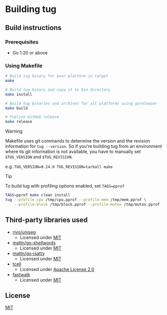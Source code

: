 Building tug
============

Build instructions
------------------

### Prerequisites

- Go 1.20 or above

### Using Makefile

```sh
# Build tug binary for your platform in target
make

# Build tug binary and copy it to bin directory
make install

# Build tug binaries and archives for all platforms using goreleaser
make build

# Publish GitHub release
make release
```

> [!WARNING]
> Makefile uses git commands to determine the version and the revision
> information for `tug --version`. So if you're building tug from an
> environment where its git information is not available, you have to manually
> set `$TUG_VERSION` and `$TUG_REVISION`.
>
> e.g. `TUG_VERSION=0.24.0 TUG_REVISION=tarball make`

> [!TIP]
> To build tug with profiling options enabled, set `TAGS=pprof`
>
> ```sh
> TAGS=pprof make clean install
> tug --profile-cpu /tmp/cpu.pprof --profile-mem /tmp/mem.pprof \
>     --profile-block /tmp/block.pprof --profile-mutex /tmp/mutex.pprof
> ```

Third-party libraries used
--------------------------

- [rivo/uniseg](https://github.com/rivo/uniseg)
    - Licensed under [MIT](https://raw.githubusercontent.com/rivo/uniseg/master/LICENSE.txt)
- [mattn/go-shellwords](https://github.com/mattn/go-shellwords)
    - Licensed under [MIT](http://mattn.mit-license.org)
- [mattn/go-isatty](https://github.com/mattn/go-isatty)
    - Licensed under [MIT](http://mattn.mit-license.org)
- [tcell](https://github.com/gdamore/tcell)
    - Licensed under [Apache License 2.0](https://github.com/gdamore/tcell/blob/master/LICENSE)
- [fastwalk](https://github.com/charlievieth/fastwalk)
    - Licensed under [MIT](https://raw.githubusercontent.com/charlievieth/fastwalk/master/LICENSE)

License
-------

[MIT](LICENSE)
